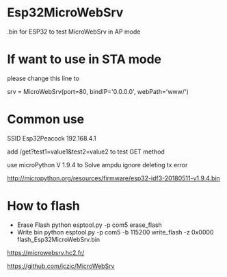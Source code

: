 # Esp32MicroWebSrv

.bin for ESP32 to test MicroWebSrv in AP mode 

# If want to use in STA mode
please change this line to

srv = MicroWebSrv(port=80, bindIP='0.0.0.0', webPath='www/')

# Common use

SSID Esp32Peacock
192.168.4.1

add /get?test1=value1&test2=value2 to test GET method

use microPython V 1.9.4 to Solve ampdu ignore deleting tx error

http://micropython.org/resources/firmware/esp32-idf3-20180511-v1.9.4.bin

# How to flash
- Erase Flash
python esptool.py -p com5 erase_flash
- Write bin
python esptool.py -p com5 -b 115200 write_flash -z  0x0000 flash_Esp32MicroWebSrv.bin


https://microwebsrv.hc2.fr/

https://github.com/jczic/MicroWebSrv

